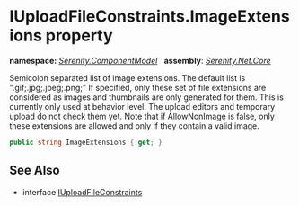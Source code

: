 # IUploadFileConstraints.ImageExtensions property
**namespace:** *[Serenity.ComponentModel](../../README.md#serenity.componentmodel-namespace)*   **assembly**: *[Serenity.Net.Core](../../README.md)*

Semicolon separated list of image extensions. The default list is ".gif;.jpg;.jpeg;.png;" If specified, only these set of file extensions are considered as images and thumbnails are only generated for them. This is currently only used at behavior level. The upload editors and temporary upload do not check them yet. Note that if AllowNonImage is false, only these extensions are allowed and only if they contain a valid image.

```csharp
public string ImageExtensions { get; }
```

## See Also

* interface [IUploadFileConstraints](../IUploadFileConstraints.md)